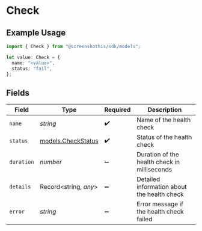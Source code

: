 # Check

## Example Usage

```typescript
import { Check } from "@screenshothis/sdk/models";

let value: Check = {
  name: "<value>",
  status: "fail",
};
```

## Fields

| Field                                          | Type                                           | Required                                       | Description                                    |
| ---------------------------------------------- | ---------------------------------------------- | ---------------------------------------------- | ---------------------------------------------- |
| `name`                                         | *string*                                       | :heavy_check_mark:                             | Name of the health check                       |
| `status`                                       | [models.CheckStatus](../models/checkstatus.md) | :heavy_check_mark:                             | Status of the health check                     |
| `duration`                                     | *number*                                       | :heavy_minus_sign:                             | Duration of the health check in milliseconds   |
| `details`                                      | Record<string, *any*>                          | :heavy_minus_sign:                             | Detailed information about the health check    |
| `error`                                        | *string*                                       | :heavy_minus_sign:                             | Error message if the health check failed       |